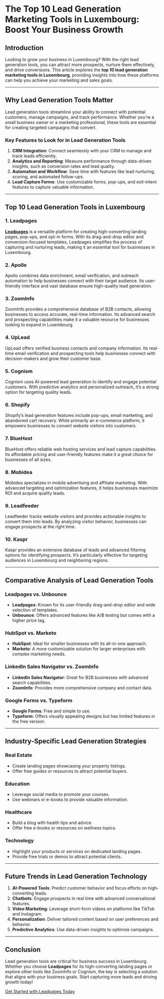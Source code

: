 # The Top 10 Lead Generation Marketing Tools in Luxembourg: Boost Your Business Growth

## Introduction

Looking to grow your business in Luxembourg? With the right lead generation tools, you can attract more prospects, nurture them effectively, and drive conversions. This article explores the **top 10 lead generation marketing tools in Luxembourg**, providing insights into how these platforms can help you achieve your marketing and sales goals.

---

## Why Lead Generation Tools Matter

Lead generation tools streamline your ability to connect with potential customers, manage campaigns, and track performance. Whether you're a small business owner or a marketing professional, these tools are essential for creating targeted campaigns that convert.

### Key Features to Look for in Lead Generation Tools

1. **CRM Integration**: Connect seamlessly with your CRM to manage and track leads efficiently.
2. **Analytics and Reporting**: Measure performance through data-driven insights, such as conversion rates and lead quality.
3. **Automation and Workflow**: Save time with features like lead nurturing, scoring, and automated follow-ups.
4. **Lead Capture Forms**: Use customizable forms, pop-ups, and exit-intent features to capture valuable information.

---

## Top 10 Lead Generation Tools in Luxembourg

### 1. **Leadpages**  
[**Leadpages**](https://bit.ly/LEadPages) is a versatile platform for creating high-converting landing pages, pop-ups, and opt-in forms. With its drag-and-drop editor and conversion-focused templates, Leadpages simplifies the process of capturing and nurturing leads, making it an essential tool for businesses in Luxembourg.

### 2. Apollo  
Apollo combines data enrichment, email verification, and outreach automation to help businesses connect with their target audience. Its user-friendly interface and vast database ensure high-quality lead generation.

### 3. ZoomInfo  
ZoomInfo provides a comprehensive database of B2B contacts, allowing businesses to access accurate, real-time information. Its advanced search and prospecting capabilities make it a valuable resource for businesses looking to expand in Luxembourg.

### 4. UpLead  
UpLead offers verified business contacts and company information. Its real-time email verification and prospecting tools help businesses connect with decision-makers and grow their customer base.

### 5. Cognism  
Cognism uses AI-powered lead generation to identify and engage potential customers. With predictive analytics and personalized outreach, it’s a strong option for targeting quality leads.

### 6. Shopify  
Shopify’s lead generation features include pop-ups, email marketing, and abandoned cart recovery. While primarily an e-commerce platform, it empowers businesses to convert website visitors into customers.

### 7. BlueHost  
BlueHost offers reliable web hosting services and lead capture capabilities. Its affordable pricing and user-friendly features make it a great choice for businesses of all sizes.

### 8. Mobidea  
Mobidea specializes in mobile advertising and affiliate marketing. With advanced targeting and optimization features, it helps businesses maximize ROI and acquire quality leads.

### 9. Leadfeeder  
Leadfeeder tracks website visitors and provides actionable insights to convert them into leads. By analyzing visitor behavior, businesses can engage prospects at the right time.

### 10. Kaspr  
Kaspr provides an extensive database of leads and advanced filtering options for identifying prospects. It’s particularly effective for targeting audiences in Luxembourg and neighboring regions.

---

## Comparative Analysis of Lead Generation Tools

### Leadpages vs. Unbounce  
- **Leadpages**: Known for its user-friendly drag-and-drop editor and wide selection of templates.  
- **Unbounce**: Offers advanced features like A/B testing but comes with a higher price tag.

### HubSpot vs. Marketo  
- **HubSpot**: Ideal for smaller businesses with its all-in-one approach.  
- **Marketo**: A more customizable solution for larger enterprises with complex marketing needs.

### LinkedIn Sales Navigator vs. ZoomInfo  
- **LinkedIn Sales Navigator**: Great for B2B businesses with advanced search capabilities.  
- **ZoomInfo**: Provides more comprehensive company and contact data.

### Google Forms vs. Typeform  
- **Google Forms**: Free and simple to use.  
- **Typeform**: Offers visually appealing designs but has limited features in the free version.

---

## Industry-Specific Lead Generation Strategies

### Real Estate  
- Create landing pages showcasing your property listings.  
- Offer free guides or resources to attract potential buyers.

### Education  
- Leverage social media to promote your courses.  
- Use webinars or e-books to provide valuable information.

### Healthcare  
- Build a blog with health tips and advice.  
- Offer free e-books or resources on wellness topics.

### Technology  
- Highlight your products or services on dedicated landing pages.  
- Provide free trials or demos to attract potential clients.

---

## Future Trends in Lead Generation Technology

1. **AI-Powered Tools**: Predict customer behavior and focus efforts on high-converting leads.  
2. **Chatbots**: Engage prospects in real time with advanced conversational features.  
3. **Video Marketing**: Leverage short-form videos on platforms like TikTok and Instagram.  
4. **Personalization**: Deliver tailored content based on user preferences and behavior.  
5. **Predictive Analytics**: Use data-driven insights to optimize campaigns.

---

## Conclusion

Lead generation tools are critical for business success in Luxembourg. Whether you choose **Leadpages** for its high-converting landing pages or explore other tools like ZoomInfo or Cognism, the key is selecting a solution that aligns with your business goals. Start capturing more leads and driving growth today!

[Get Started with Leadpages Today](https://bit.ly/LEadPages)
